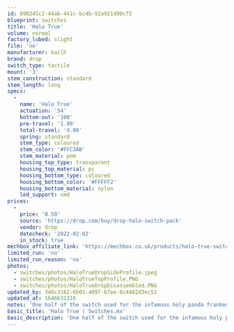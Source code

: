 ```yaml
---
id: 890245c2-44ab-441c-bc4b-92a921d90cf5
blueprint: switches
title: 'Halo True'
volume: normal
factory_lubed: slight
film: 'no'
manufacturer: kailh
brand: drop
switch_type: tactile
mount: '3'
stem_construction: standard
stem_length: long
specs:
  -
    name: 'Halo True'
    actuation: '54'
    bottom-out: '100'
    pre-travel: '1.90'
    total-travel: '4.00'
    spring: standard
    stem_type: coloured
    stem_color: '#FFC3AB'
    stem_material: pom
    housing_top_type: transparent
    housing_top_material: pc
    housing_bottom_type: coloured
    housing_bottom_color: '#FFFFF2'
    housing_bottom_material: nylon
    led_support: smd
prices:
  -
    price: '0.50'
    source: 'https://drop.com/buy/drop-halo-switch-pack'
    vendor: drop
    datecheck: '2022-02-02'
    in_stock: true
mechbox_affiliate_link: 'https://mechbox.co.uk/products/halo-true-switch?variant=14072270192682'
limited_run: 'no'
limited_run_reason: 'no'
photos:
  - switches/photos/HaloTrueDropSideProfile.jpeg
  - switches/photos/HaloTrueTopProfile.PNG
  - switches/photos/HaloTrueDropDisassembled.PNG
updated_by: 346c3162-6b01-4097-b7ee-8c4482d3ec52
updated_at: 1646631310
notes: 'One half of the switch used for the infamous holy panda frankenswitch! Now in a fast 100-ish gram spring and salmon stem color.'
basic_title: 'Halo True | Switches.mx'
basic_description: 'One half of the switch used for the infamous holy panda frankenswitch! Now in a fast 100-ish gram spring and salmon stem color.'
---
```

